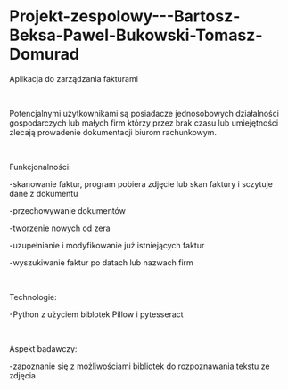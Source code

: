 # Projekt-zespolowy---Bartosz-Beksa-Pawel-Bukowski-Tomasz-Domurad

Aplikacja do zarządzania fakturami

<br />

Potencjalnymi użytkownikami są posiadacze jednosobowych działalności gospodarczych lub małych firm którzy przez brak czasu lub umiejętności zlecają prowadenie dokumentacji biurom rachunkowym.

<br />

Funkcjonalności:

-skanowanie faktur, program pobiera zdjęcie lub skan faktury i sczytuje dane z dokumentu

-przechowywanie dokumentów

-tworzenie nowych od zera

-uzupełnianie i modyfikowanie już istniejących faktur 

-wyszukiwanie faktur po datach lub nazwach firm

<br />

Technologie:

-Python z użyciem biblotek Pillow i pytesseract

<br />

Aspekt badawczy:

-zapoznanie się z możliwościami bibliotek do rozpoznawania tekstu ze zdjęcia


